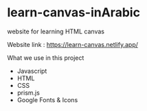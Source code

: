 # learn-canvas-inArabic
website for learning HTML canvas 

Website link : https://learn-canvas.netlify.app/

What we use in this project 
- Javascript
- HTML
- CSS
- prism.js
- Google Fonts & Icons

